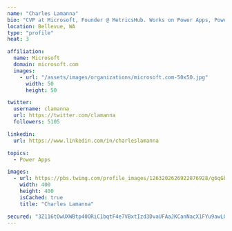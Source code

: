```yaml
---
name: "Charles Lamanna"
bio: "CVP at Microsoft, Founder @ MetricsHub. Works on Power Apps, Power Automate, Power Virtual Agent, Common Data Service and Dynamics 365."
location: Bellevue, WA
type: "profile"
heat: 3

affiliation:
  name: Microsoft
  domain: microsoft.com
  images:
    - url: "/assets/images/organizations/microsoft.com-50x50.jpg"
      width: 50
      height: 50

twitter:
  username: clamanna
  url: https://twitter.com/clamanna
  followers: 5105

linkedin:
  url: https://www.linkedin.com/in/charleslamanna

topics:
  - Power Apps

images:
  - url: https://pbs.twimg.com/profile_images/1263202626922876928/g6qGbHZ-_400x400.jpg
    width: 400
    height: 400
    isCached: true
    title: "Charles Lamanna"

secured: "3Z116tOwUXWBtp40ORiC1bqtF4e7VBxtIzd3DvaUFAaJKCanNacX1FYu9awLOeNi2jmzXgW7YErjEKIF4ahprMzVo++dYUtNAMvpIG70iZNH3GMI5nlrXg8XIaNEdBd9UmqQyi8InSOUoKxqnxOI9haup9bJKI8SIwuBrrlYjl2ZG4Bjh3mIrDdvli2qTwLwhzjNlcaksVE9QQlRPyBrRQAsMgCotvTGWuI8xULBqkA7dfFEeC7myz6eLZRcO+9wwHO3znQzLc8LUDXbbcGXfluSqfIdJSKdM/0Gucjmgiz9WU+A8kKy8upKOZGJs9DO5ttZf1WiHvhkwsbm836cO2VjG7P7HNl9AN2vc0ruYd3hyAKGXx5LhmsrxgSlnqP/171v2JUL5MHewyWCrnnqOSXsBwyNSk1rq+3WMaCXwiY=;MxlxSoEpkcRcTAb2xpvjCw=="
---
```


